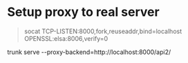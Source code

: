 

Setup proxy to real server
==========================

 > socat TCP-LISTEN:8000,fork,reuseaddr,bind=localhost OPENSSL:elsa:8006,verify=0


 trunk serve --proxy-backend=http://localhost:8000/api2/
